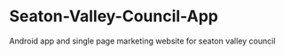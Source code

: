 # Seaton-Valley-Council-App
Android app and single page marketing website for seaton valley council
